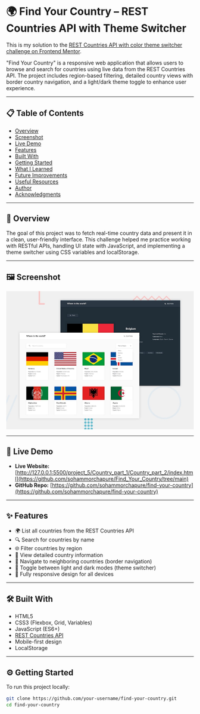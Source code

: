 # 🌍 Find Your Country – REST Countries API with Theme Switcher

This is my solution to the [REST Countries API with color theme switcher challenge on Frontend Mentor](https://www.frontendmentor.io/challenges/rest-countries-api-with-color-theme-switcher-5cacc469fec04111f7b848ca).

"Find Your Country" is a responsive web application that allows users to browse and search for countries using live data from the REST Countries API. The project includes region-based filtering, detailed country views with border country navigation, and a light/dark theme toggle to enhance user experience.

---

## 📋 Table of Contents

- [Overview](#overview)
- [Screenshot](#screenshot)
- [Live Demo](#live-demo)
- [Features](#features)
- [Built With](#built-with)
- [Getting Started](#getting-started)
- [What I Learned](#what-i-learned)
- [Future Improvements](#future-improvements)
- [Useful Resources](#useful-resources)
- [Author](#author)
- [Acknowledgments](#acknowledgments)

---

## 📌 Overview

The goal of this project was to fetch real-time country data and present it in a clean, user-friendly interface. This challenge helped me practice working with RESTful APIs, handling UI state with JavaScript, and implementing a theme switcher using CSS variables and localStorage.

---

## 🖼️ Screenshot

![Design Preview](./design/desktop-preview.jpg)

---

## 🔗 Live Demo

- **Live Website:** [http://127.0.0.1:5500/project_5/Country_part_1/Country_part_2/index.html](https://github.com/sohammorchapure/Find_Your_Country/tree/main)
- **GitHub Repo:** [https://github.com/sohammorchapure/find-your-country](https://github.com/sohammorchapure/find-your-country)

---

## ✨ Features

- 🌍 List all countries from the REST Countries API
- 🔍 Search for countries by name
- 🌐 Filter countries by region
- 📄 View detailed country information
- 🔁 Navigate to neighboring countries (border navigation)
- 🌙 Toggle between light and dark modes (theme switcher)
- 📱 Fully responsive design for all devices

---

## 🛠 Built With

- HTML5
- CSS3 (Flexbox, Grid, Variables)
- JavaScript (ES6+)
- [REST Countries API](https://restcountries.com)
- Mobile-first design
- LocalStorage

---

## ⚙️ Getting Started

To run this project locally:

```bash
git clone https://github.com/your-username/find-your-country.git
cd find-your-country
